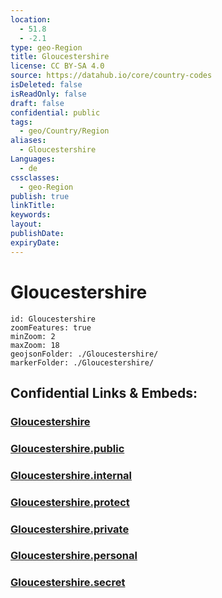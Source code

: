```yaml
---
location:
  - 51.8
  - -2.1
type: geo-Region
title: Gloucestershire
license: CC BY-SA 4.0
source: https://datahub.io/core/country-codes
isDeleted: false
isReadOnly: false
draft: false
confidential: public
tags:
  - geo/Country/Region
aliases:
  - Gloucestershire
Languages:
  - de
cssclasses:
  - geo-Region
publish: true
linkTitle:
keywords:
layout:
publishDate:
expiryDate:
---
```


# Gloucestershire

```leaflet
id: Gloucestershire
zoomFeatures: true 
minZoom: 2 
maxZoom: 18
geojsonFolder: ./Gloucestershire/
markerFolder: ./Gloucestershire/
```


## Confidential Links & Embeds: 

### [Gloucestershire](/_Standards/Earth/Continent/Europe/Europe~North/UK/England/Regions~England/South_West_England/Gloucestershire.md) 

### [Gloucestershire.public](/_public/Earth/Continent/Europe/Europe~North/UK/England/Regions~England/South_West_England/Gloucestershire.public.md) 

### [Gloucestershire.internal](/_internal/Earth/Continent/Europe/Europe~North/UK/England/Regions~England/South_West_England/Gloucestershire.internal.md) 

### [Gloucestershire.protect](/_protect/Earth/Continent/Europe/Europe~North/UK/England/Regions~England/South_West_England/Gloucestershire.protect.md) 

### [Gloucestershire.private](/_private/Earth/Continent/Europe/Europe~North/UK/England/Regions~England/South_West_England/Gloucestershire.private.md) 

### [Gloucestershire.personal](/_personal/Earth/Continent/Europe/Europe~North/UK/England/Regions~England/South_West_England/Gloucestershire.personal.md) 

### [Gloucestershire.secret](/_secret/Earth/Continent/Europe/Europe~North/UK/England/Regions~England/South_West_England/Gloucestershire.secret.md)

